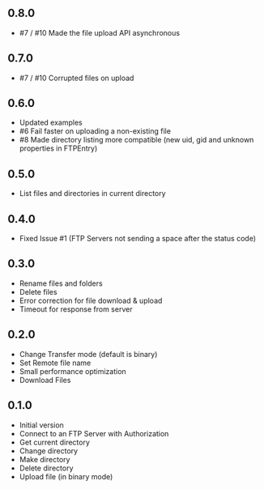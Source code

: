 ## 0.8.0

- #7 / #10 Made the file upload API asynchronous

## 0.7.0

- #7 / #10 Corrupted files on upload

## 0.6.0

- Updated examples
- #6 Fail faster on uploading a non-existing file
- #8 Made directory listing more compatible (new uid, gid and unknown properties in FTPEntry)

## 0.5.0

- List files and directories in current directory

## 0.4.0

- Fixed Issue #1 (FTP Servers not sending a space after the status code)

## 0.3.0

- Rename files and folders
- Delete files
- Error correction for file download & upload
- Timeout for response from server

## 0.2.0

- Change Transfer mode (default is binary)
- Set Remote file name
- Small performance optimization
- Download Files

## 0.1.0

- Initial version
- Connect to an FTP Server with Authorization
- Get current directory
- Change directory
- Make directory
- Delete directory
- Upload file (in binary mode)

